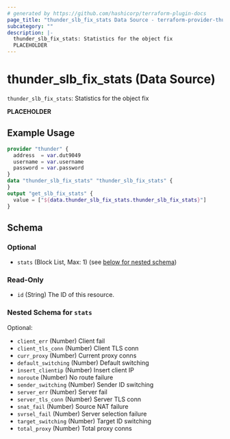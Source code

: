 ```yaml
---
# generated by https://github.com/hashicorp/terraform-plugin-docs
page_title: "thunder_slb_fix_stats Data Source - terraform-provider-thunder"
subcategory: ""
description: |-
  thunder_slb_fix_stats: Statistics for the object fix
  PLACEHOLDER
---
```


# thunder_slb_fix_stats (Data Source)

`thunder_slb_fix_stats`: Statistics for the object fix

__PLACEHOLDER__

## Example Usage

```terraform
provider "thunder" {
  address  = var.dut9049
  username = var.username
  password = var.password
}
data "thunder_slb_fix_stats" "thunder_slb_fix_stats" {
}
output "get_slb_fix_stats" {
  value = ["${data.thunder_slb_fix_stats.thunder_slb_fix_stats}"]
}
```

<!-- schema generated by tfplugindocs -->
## Schema

### Optional

- `stats` (Block List, Max: 1) (see [below for nested schema](#nestedblock--stats))

### Read-Only

- `id` (String) The ID of this resource.

<a id="nestedblock--stats"></a>
### Nested Schema for `stats`

Optional:

- `client_err` (Number) Client fail
- `client_tls_conn` (Number) Client TLS conn
- `curr_proxy` (Number) Current proxy conns
- `default_switching` (Number) Default switching
- `insert_clientip` (Number) Insert client IP
- `noroute` (Number) No route failure
- `sender_switching` (Number) Sender ID switching
- `server_err` (Number) Server fail
- `server_tls_conn` (Number) Server TLS conn
- `snat_fail` (Number) Source NAT failure
- `svrsel_fail` (Number) Server selection failure
- `target_switching` (Number) Target ID switching
- `total_proxy` (Number) Total proxy conns


